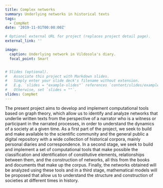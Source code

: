 ```yaml
---
title: Complex networks
summary: Underlying networks in historical texts
tags:
  - CompNet
date: '2019-11-01T00:00:00Z'

# Optional external URL for project (replaces project detail page).
external_link: ''

image:
  caption: Underlying network in Vildosola's diary.
  focal_point: Smart


# Slides (optional).
#   Associate this project with Markdown slides.
#   Simply enter your slide deck's filename without extension.
#   E.g. `slides = "example-slides"` references `content/slides/example-slides.md`.
#   Otherwise, set `slides = ""`.
slides: CompNet
---
```


The present project aims to develop and implement computational tools based on graph theory, which allow us to identify and analyze networks that underlie written texts from the perspective of a narrator who is a witness or participant in the narrated processes, in order to understand the dynamics of a society at a given time.
As a first part of the project, we seek to build and make available to the scientific community and the general public a digital repository with a wide collection of historical corpora, mainly personal diaries and correspondence.
In a second stage, we seek to build and implement a set of computational tools that make possible the classification and identification of constitutive elements, relationships between them, and the construction of networks, all this from the books and documents that make up the corpus. Finally, the networks obtained will be analyzed using these tools and in a third stage, mathematical models will be proposed that allow us to understand the structure and construction of societies at different times in history.

